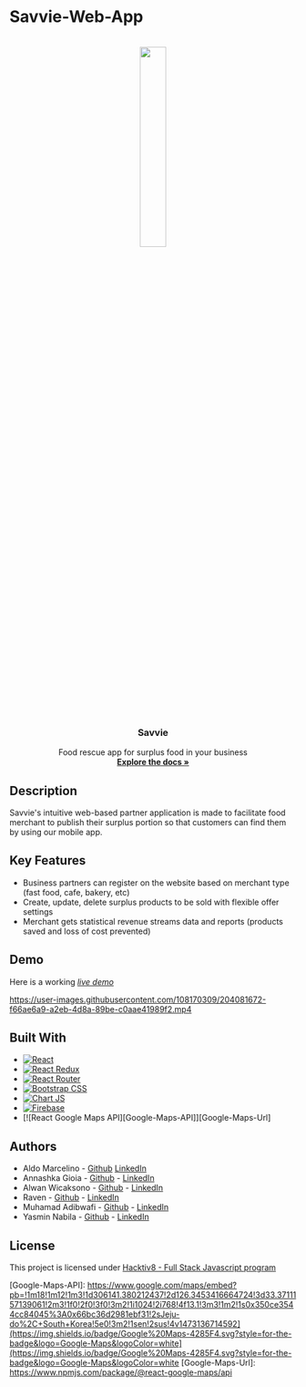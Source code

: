# Savvie-Web-App

<br />
<div align="center">
  <img src="https://user-images.githubusercontent.com/108170309/203873106-0ea1e561-796d-4b56-b93e-696145f8f55c.png" width=30% height=30%>

<h3 align="center">Savvie</h3>

  <p align="center">
    Food rescue app for surplus food in your business
    <br />
    <a href="https://github.com/yasminnabila/Savvie-Server/blob/main/api_refences.md"><strong>Explore the docs »</strong></a>
  </p>
</div>

## Description

Savvie's intuitive web-based partner application is made to facilitate food merchant to publish their surplus portion so that customers can find them by using our mobile app.

## Key Features

* Business partners can register on the website based on merchant type (fast food, cafe, bakery, etc)
* Create, update, delete surplus products to be sold with flexible offer settings
* Merchant gets statistical revenue streams data and reports (products saved and loss of cost prevented)

## Demo

Here is a working [_live demo_](https://savvie-cms.web.app/)

https://user-images.githubusercontent.com/108170309/204081672-f66ae6a9-a2eb-4d8a-89be-c0aae41989f2.mp4

## Built With

* [![React][React.js]][ReactJS-url]
* [![React Redux][Redux.js]][Redux-url]
* [![React Router][ReactRouter.com]][React-Router-url]
* [![Bootstrap CSS][React-Bootstrap]][Bootstrap-url]
* [![Chart JS][Chart.js]][Chart-js-url]
* [![Firebase][Firebase]][Firebase-url]
* [![React Google Maps API][Google-Maps-API]][Google-Maps-Url]

## Authors

* Aldo Marcelino - [Github](https://github.com/aldomarcelino) [LinkedIn](https://www.linkedin.com/in/aldo-marcelino-791bb5211/)
* Annashka Gioia - [Github](https://github.com/gioiaswndr) - [LinkedIn](https://www.linkedin.com/in/annashkagioia/)
* Alwan Wicaksono - [Github](https://github.com/alwanWicaksono) -  [LinkedIn](https://www.linkedin.com/in/alwan-wicaksono-853574249/)
* Raven - [Github](https://github.com/Tjravenn) - [LinkedIn](https://www.linkedin.com/in/raven-raven-362290235/)
* Muhamad Adibwafi - [Github](https://github.com/adibwafi) - [LinkedIn](https://www.linkedin.com/in/adibwafi/)
* Yasmin Nabila - [Github](https://github.com/yasminnabila) - [LinkedIn](https://www.linkedin.com/in/yasminnabila/)

## License

This project is licensed under [Hacktiv8 - Full Stack Javascript program](https://hacktiv8.com/)

<!-- MARKDOWN LINKS & IMAGES -->
[React.js]: https://img.shields.io/badge/react-%2320232a.svg?style=for-the-badge&logo=react&logoColor=%2361DAFB
[ReactJS-url]: https://reactjs.org/
[Redux.js]: https://img.shields.io/badge/redux-%23593d88.svg?style=for-the-badge&logo=redux&logoColor=white
[Redux-url]: https://redux.js.org/
[ReactRouter.com]: https://img.shields.io/badge/React_Router-CA4245?style=for-the-badge&logo=react-router&logoColor=white
[React-Router-url]: https://reactrouter.com/en/main
[React-Bootstrap]: https://img.shields.io/badge/bootstrap-%23563D7C.svg?style=for-the-badge&logo=bootstrap&logoColor=white
[Bootstrap-url]: https://react-bootstrap.github.io/
[Chart.js]: https://img.shields.io/badge/chart.js-F5788D.svg?style=for-the-badge&logo=chart.js&logoColor=white
[Chart-js-url]: https://www.chartjs.org/
[Firebase]: https://img.shields.io/badge/Firebase-039BE5?style=for-the-badge&logo=Firebase&logoColor=white
[Firebase-url]: https://firebase.google.com/
[Google-Maps-API]: https://www.google.com/maps/embed?pb=!1m18!1m12!1m3!1d306141.380212437!2d126.3453416664724!3d33.3711157139061!2m3!1f0!2f0!3f0!3m2!1i1024!2i768!4f13.1!3m3!1m2!1s0x350ce3544cc84045%3A0x66bc36d2981ebf31!2sJeju-do%2C+South+Korea!5e0!3m2!1sen!2sus!4v1473136714592](https://img.shields.io/badge/Google%20Maps-4285F4.svg?style=for-the-badge&logo=Google-Maps&logoColor=white](https://img.shields.io/badge/Google%20Maps-4285F4.svg?style=for-the-badge&logo=Google-Maps&logoColor=white
[Google-Maps-Url]: https://www.npmjs.com/package/@react-google-maps/api
